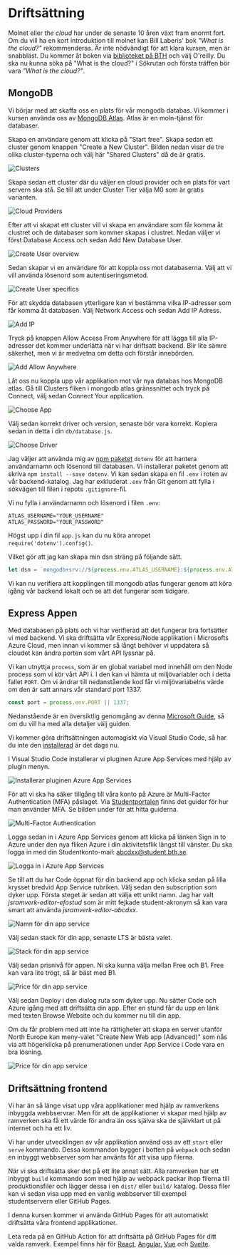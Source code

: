 # Driftsättning

Molnet eller _the cloud_ har under de senaste 10 åren växt fram enormt fort. Om du vill ha en kort introduktion till molnet kan Bill Laberis' bok _"What is the cloud?"_ rekommenderas. Är inte nödvändigt för att klara kursen, men är snabbläst. Du kommer åt boken via [biblioteket på BTH](https://bibliotek.bth.se/databases?q=o%27reilly) och välj O'reilly. Du ska nu kunna söka på "What is the cloud?" i Sökrutan och första träffen bör vara _"What is the cloud?"_.



## MongoDB

Vi börjar med att skaffa oss en plats för vår mongodb databas. Vi kommer i kursen använda oss av [MongoDB Atlas](https://www.mongodb.com/cloud/atlas). Atlas är en moln-tjänst för databaser.

Skapa en användare genom att klicka på "Start free". Skapa sedan ett cluster genom knappen "Create a New Cluster". Bilden nedan visar de tre olika cluster-typerna och välj här "Shared Clusters" då de är gratis.

![Clusters](https://dbwebb.se/image/jsramverk/mongodb-atlas-choose.png?w=778)

Skapa sedan ett cluster där du väljer en cloud provider och en plats för vart servern ska stå. Se till att under Cluster Tier välja M0 som är gratis varianten.

![Cloud Providers](https://dbwebb.se/img/jsramverk/mongodb-atlas-create.png?w=778)

Efter att vi skapat ett cluster vill vi skapa en användare som får komma åt clustret och de databaser som kommer skapas i clustret. Nedan väljer vi först Database Access och sedan Add New Database User.

![Create User overview](https://dbwebb.se/image/jsramverk/mongodb-atlas-db-user.png?w=778)

Sedan skapar vi en användare för att koppla oss mot databaserna. Välj att vi vill använda lösenord som autentiseringsmetod.

![Create User specifics](https://dbwebb.se/image/jsramverk/mongodb-atlas-create-user.png?w=778)

För att skydda databasen ytterligare kan vi bestämma vilka IP-adresser som får komma åt databasen. Välj Network Access och sedan Add IP Adress.

![Add IP](https://dbwebb.se/image/jsramverk/mongodb-atlas-ip.png?w=778)

Tryck på knappen Allow Access From Anywhere för att lägga till alla IP-adresser det kommer underlätta när vi har driftsatt backend. Blir lite sämre säkerhet, men vi är medvetna om detta och förstår innebörden.

![Add Allow Anywhere](https://dbwebb.se/image/jsramverk/mongodb-atlas-allow-anywhere.png?w=778)

Låt oss nu koppla upp vår applikation mot vår nya databas hos MongoDB atlas. Gå till Clusters fliken i mongodb atlas gränssnittet och tryck på Connect, välj sedan Connect Your application.

![Choose App](https://dbwebb.se/image/jsramverk/mongodb-atlas-connect-app.png?w=778)

Välj sedan korrekt driver och version, senaste bör vara korrekt. Kopiera sedan in detta i din `db/database.js`.

![Choose Driver](https://dbwebb.se/image/jsramverk/mongodb-atlas-connect-url.png?w=778)

Jag väljer att använda mig av [npm paketet](https://www.npmjs.com/package/dotenv) `dotenv` för att hantera användarnamn och lösenord till databasen. Vi installerar paketet genom att skriva `npm install --save dotenv`. Vi kan sedan skapa en fil `.env` i roten av vår backend-katalog. Jag har exkluderat `.env` från Git genom att fylla i sökvägen till filen i repots `.gitignore`-fil.

Vi nu fylla i användarnamn och lösenord i filen `.env`:

```text
ATLAS_USERNAME="YOUR_USERNAME"
ATLAS_PASSWORD="YOUR_PASSWORD"
```
Högst upp i din fil `app.js` kan du nu köra anropet `require('dotenv').config()`.


Vilket gör att jag kan skapa min dsn sträng på följande sätt.

```javascript
let dsn = `mongodb+srv://${process.env.ATLAS_USERNAME}:${process.env.ATLAS_PASSWORD}@cluster0.hkfbt.mongodb.net/folinodocs?retryWrites=true&w=majority`;
```

Vi kan nu verifiera att kopplingen till mongodb atlas fungerar genom att köra igång vår backend lokalt och se att det fungerar som tidigare.



## Express Appen

Med databasen på plats och vi har verifierad att det fungerar bra fortsätter vi med backend. Vi ska driftsätta vår Express/Node applikation i Microsofts Azure Cloud, men innan vi kommer så långt behöver vi uppdatera så cloudet kan ändra porten som vårt API lyssnar på.

Vi kan utnyttja `process`, som är en global variabel med innehåll om den Node process som vi kör vårt API i. I den kan vi hämta ut miljövariabler och i detta fallet `PORT`. Om vi ändrar till nedanstående kod får vi miljövariabelns värde om den är satt annars vår standard port 1337.

```javascript
const port = process.env.PORT || 1337;
```

Nedanstående är en översiktlig genomgång av denna [Microsoft Guide](https://docs.microsoft.com/en-us/azure/app-service/quickstart-nodejs?pivots=platform-linux), så om du vill ha med alla detaljer välj guiden.

Vi kommer göra driftsättningen automagiskt via Visual Studio Code, så har du inte den [installerad](https://code.visualstudio.com) är det dags nu.

I Visual Studio Code installerar vi pluginen Azure App Services med hjälp av plugin menyn.

![Installerar pluginen Azure App Services](https://dbwebb.se/image/jsramverk/code-azure-install.png)

För att vi ska ha säker tillgång till våra konto på Azure är Multi-Factor Authentication (MFA) påslaget. Via [Studentportalen](https://studentportal.bth.se/genomfor-studierna/it-verktyg/studentkonto/) finns det guider för hur man använder MFA. Se bilden under för att hitta guiderna.

![Multi-Factor Authentication](https://dbwebb.se/image/jsramverk/mfa.png)

Logga sedan in i Azure App Services genom att klicka på länken Sign in to Azure under den nya fliken Azure i din aktivitetsflik längst till vänster. Du ska logga in med din Studentkonto-mail: abcdxx@student.bth.se.

![Logga in i Azure App Services](https://dbwebb.se/image/jsramverk/code-azure-login.png)

Se till att du har Code öppnat för din backend app och klicka sedan på lilla krysset bredvid App Service rubriken. Välj sedan den subscription som dyker upp. Första steget är sedan att välja ett unikt namn. Jag har valt _jsramverk-editor-efostud_ som är mitt fejkade student-akronym så kan vara smart att använda _jsramverk-editor-abcdxx_.

![Namn för din app service](https://dbwebb.se/image/jsramverk/code-azure-deploy-name.png)

Välj sedan stack för din app, senaste LTS är bästa valet.

![Stack för din app service](https://dbwebb.se/image/jsramverk/code-azure-deploy-stack.png)

Välj sedan prisnivå för appen. Ni ska kunna välja mellan Free och B1. Free kan vara lite trögt, så är bäst med B1.

![Price för din app service](https://dbwebb.se/image/jsramverk/code-azure-deploy-pricing.png)

Välj sedan Deploy i den dialog ruta som dyker upp. Nu sätter Code och Azure igång med att driftsätta din app. Efter en stund får du upp en länk med texten Browse Website och du kommer nu till din app.

Om du får problem med att inte ha rättigheter att skapa en server utanför North Europe kan meny-valet "Create New Web app (Advanced)" som nås via att högerklicka på prenumerationen under App Service i Code vara en bra lösning.

![Price för din app service](https://dbwebb.se/image/jsramverk/code-azure-create-advanced.png)



## Driftsättning frontend

Vi har än så länge visat upp våra applikationer med hjälp av ramverkens inbyggda webbservrar. Men för att de applikationer vi skapar med hjälp av ramverken ska få ett värde för andra än oss själva ska de självklart ut på internet och ha ett liv.

Vi har under utvecklingen av vår applikation använd oss av ett `start` eller `serve` kommando. Dessa kommandon bygger i botten på `webpack` och sedan en inbyggt webbserver som har använts för att visa upp filerna.

När vi ska driftsätta sker det på ett lite annat sätt. Alla ramverken har ett inbyggt `build` kommando som med hjälp av webpack packar ihop filerna till produktionsfiler och lägger dessa i en `dist/` eller `build/` katalog. Dessa filer kan vi sedan visa upp med en vanlig webbserver till exempel studentservern eller GitHub Pages.

I denna kursen kommer vi använda GitHub Pages för att automatiskt driftsätta våra frontend applikationer.

Leta reda på en GitHub Action för att driftsätta på GitHub Pages för ditt valda ramverk. Exempel finns här för [React](https://medium.com/@avichhetri8/deploy-a-react-to-do-app-to-github-pages-using-github-actions-1c471d4f24b3), [Angular](https://github.com/marketplace/actions/angular-deploy-gh-pages-actions), [Vue](https://github.com/marketplace/actions/vue-to-github-pages) och [Svelte](https://github.com/josecelano/svelte-deploy-with-github-actions).
